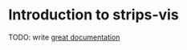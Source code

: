 # Introduction to strips-vis

TODO: write [great documentation](http://jacobian.org/writing/what-to-write/)
